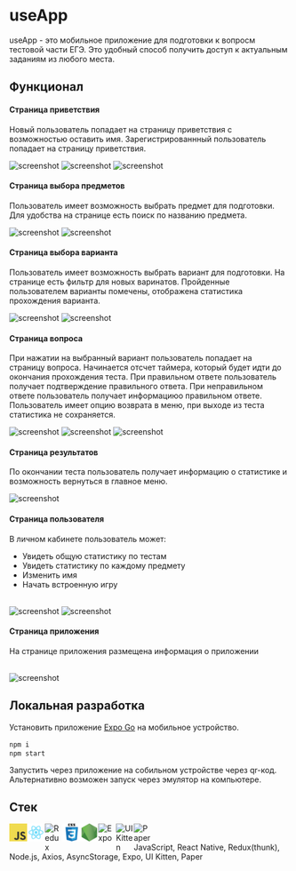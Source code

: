 # useApp

useApp - это  мобильное приложение для подготовки к вопросм тестовой части ЕГЭ. Это удобный способ получить доступ к актуальным заданиям из любого места.

## Функционал

#### Страница приветствия
Новый пользователь попадает на страницу приветствия с возможностью оставить имя.
Зарегистрированнный пользователь попадает на страницу приветствия.
<br>
<div>
<img alt="screenshot" width="200px" src="https://user-images.githubusercontent.com/85294440/205290819-d11d4e4b-0bfa-4cf6-ab24-c70a5597bc9c.PNG"/>
<img alt="screenshot" width="200px" src="https://user-images.githubusercontent.com/85294440/205290878-086fa189-fb6b-4236-8f45-3c3ecc5b3b4c.PNG"/>
<img alt="screenshot" width="200px" src="https://user-images.githubusercontent.com/85294440/205290915-bc15e420-ac70-435a-b8b9-963f5504ea96.PNG"/>
</div>

#### Страница выбора предметов
Пользователь имеет возможность выбрать предмет для подготовки. Для удобства на странице есть поиск по названию предмета.
<br>
<div>
<img alt="screenshot" width="200px" src="https://user-images.githubusercontent.com/85294440/205292827-cf3e868e-5a29-4251-90d3-2280c0060115.PNG"/>
<img alt="screenshot" width="200px" src="https://user-images.githubusercontent.com/85294440/205292858-bb497f6f-d095-402d-ac90-4ede381f6936.PNG"/>
</div>

#### Страница выбора варианта
Пользователь имеет возможность выбрать вариант для подготовки. На странице есть фильтр для новых варинатов. 
Пройденные пользователем варианты помечены, отображена статистика прохождения варианта.
<br>
<div>
<img alt="screenshot" width="200px" src="https://user-images.githubusercontent.com/85294440/205293154-e18dba74-fa42-4654-9f58-e3437e8e58d9.PNG"/>
<img alt="screenshot" width="200px" src="https://user-images.githubusercontent.com/85294440/205293162-ff5fd847-af41-4858-b62c-c229feb62667.PNG"/>
</div>

#### Страница вопроса
При нажатии на выбранный вариант пользователь попадает на страницу вопроса. Начинается отсчет таймера, который будет идти до окончания прохождения теста. 
При правильном ответе пользователь получает подтверждение правильного ответа. При неправильном ответе пользователь получает информациюо правильном ответе. 
Пользователь имеет опцию возврата в меню, при выходе из теста статистика не сохраняется.
<br>
<div>
<img alt="screenshot" width="200px" src="https://user-images.githubusercontent.com/85294440/205293506-544eacdf-bf63-4eca-bc1d-c1f80d82656c.PNG"/>
<img alt="screenshot" width="200px" src="https://user-images.githubusercontent.com/85294440/205293531-881845d3-16b4-4e9c-b733-c1082b563fc5.PNG"/>
<img alt="screenshot" width="200px" src="https://user-images.githubusercontent.com/85294440/205293566-d2d0d5b7-a47f-494c-9443-0d41f179f863.PNG"/>
</div>


#### Страница результатов
По окончании теста пользователь получает информацию о статистике и возможность вернуться в главное меню.
<br>
<div>
<img alt="screenshot" width="200px" src="https://user-images.githubusercontent.com/85294440/205293944-b1c83224-d5ef-4e37-b1fe-59516cbe98c0.PNG"/>
</div>

#### Страница пользователя
В личном кабинете пользователь может:
- Увидеть общую статистику по тестам
- Увидеть статистику по каждому предмету
- Изменить имя
- Начать встроенную игру
<br>
<div>
<img alt="screenshot" width="200px" src="https://user-images.githubusercontent.com/85294440/205294102-da2aa01c-6c0d-4218-8b92-0e5d8af03dcc.PNG"/>
<img alt="screenshot" width="200px" src="https://user-images.githubusercontent.com/85294440/205294118-598bfb5b-6478-4d03-bfa3-d435138ed242.PNG"/>
</div>

#### Страница приложения
На странице приложения размещена информация о приложении

<br>
<div>
<img alt="screenshot" width="200px" src="https://user-images.githubusercontent.com/85294440/205294132-05c1cf4f-b06b-462f-9c73-9cb463271c69.PNG"/>
</div>


## Локальная разработка
Установить приложение [Expo Go](https://expo.dev/client) на мобильное устройство.

```console
npm i
npm start
```
Запустить через приложение на собильном устройстве через qr-код.
Альтернативно возможен запуск через эмулятор на компьютере.

## Стек
<img align="left" alt="JavaScript" width="32px" src="https://raw.githubusercontent.com/github/explore/80688e429a7d4ef2fca1e82350fe8e3517d3494d/topics/javascript/javascript.png" />
<img align="left" alt="React" width="32px" src="https://raw.githubusercontent.com/github/explore/80688e429a7d4ef2fca1e82350fe8e3517d3494d/topics/react/react.png" />
<img align="left" alt="Redux"  width="32px" src="https://img.icons8.com/color/48/000000/redux.png"/>
<img align="left" alt="CSS3" width="32px" src="https://raw.githubusercontent.com/github/explore/80688e429a7d4ef2fca1e82350fe8e3517d3494d/topics/css/css.png" />
<img align="left" alt="Node.js" width="32px" src="https://raw.githubusercontent.com/github/explore/80688e429a7d4ef2fca1e82350fe8e3517d3494d/topics/nodejs/nodejs.png" />
<img align="left" alt="Expo" width="32px" src="https://is5-ssl.mzstatic.com/image/thumb/Purple112/v4/23/d2/17/23d217e5-9081-c679-8519-078c79ade7dd/AppIcon-1x_U007emarketing-0-7-0-85-220.png/460x0w.webp"/>
<img align="left" alt="UIKitten" width="32px" src="https://play-lh.googleusercontent.com/i_D8glqLkE-rqKYB6wVvyXJeqrLcY-7D7UadlQeGJHObyg5Ov5rt742Rx-zdfiG4YBoz"/>
<img align="left" alt="Paper" width="32px" src="https://arpitbhalla.gallerycdn.vsassets.io/extensions/arpitbhalla/rnp-snippets/0.0.1/1620141921636/Microsoft.VisualStudio.Services.Icons.Default"/>
<br>
<br>
JavaScript, React Native, Redux(thunk), Node.js, Axios, AsyncStorage, Expo, UI Kitten, Paper
